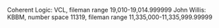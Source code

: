 Coherent Logic: VCL, fileman range 19,010-19,014.999999
John Willis: KBBM, number space 11319, fileman range 11,335,000-11,335,999.99999